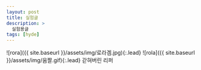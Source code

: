 ```yaml
---
layout: post
title: 실험글
description: >
  실험용글
tags: [hyde]
---
```

![rora]({{ site.baseurl }}/assets/img/로라겜.jpg){:.lead}
![rola]({{ site.baseurl }}/assets/img/움짤.gif){:.lead}
갇혀버린 리퍼
